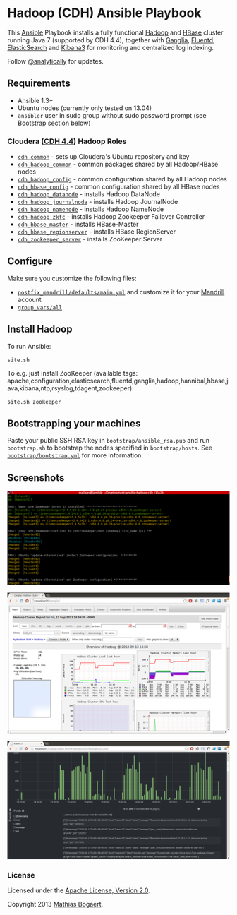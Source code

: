 Hadoop (CDH) Ansible Playbook
=============================

This [Ansible](http://www.ansibleworks.com/) Playbook installs a fully functional [Hadoop](http://hadoop.apache.org/)
and [HBase](http://hbase.apache.org/) cluster running Java 7 (supported by CDH 4.4), together
with [Ganglia](http://ganglia.sourceforge.net/), [Fluentd](http://fluentd.org/), [ElasticSearch](http://www.elasticsearch.org/)
and [Kibana3](http://three.kibana.org/) for monitoring and centralized log indexing.

Follow [@analytically](http://twitter.com/analytically) for updates.

## Requirements

  - Ansible 1.3+
  - Ubuntu nodes (currently only tested on 13.04)
  - `ansibler` user in sudo group without sudo password prompt (see Bootstrap section below)

### Cloudera ([CDH 4.4](http://www.cloudera.com/content/support/en/documentation/cdh4-documentation/cdh4-documentation-v4-latest.html)) Hadoop Roles

  - [`cdh_common`](roles/cdh_common/) - sets up Cloudera's Ubuntu repository and key
  - [`cdh_hadoop_common`](roles/cdh_hadoop_cmmon/) - common packages shared by all Hadoop/HBase nodes
  - [`cdh_hadoop_config`](roles/cdh_hadoop_config/) - common configuration shared by all Hadoop nodes
  - [`cdh_hbase_config`](roles/cdh_hbase_config/) - common configuration shared by all HBase nodes
  - [`cdh_hadoop_datanode`](roles/cdh_hadoop_datanode/) - installs Hadoop DataNode
  - [`cdh_hadoop_journalnode`](roles/cdh_hadoop_journalnode/) - installs Hadoop JournalNode
  - [`cdh_hadoop_namenode`](roles/cdh_hadoop_namenode/) - installs Hadoop NameNode
  - [`cdh_hadoop_zkfc`](roles/cdh_hadoop_zkfc/) - installs Hadoop Zookeeper Failover Controller
  - [`cdh_hbase_master`](roles/cdh_hbase_master/) - installs HBase-Master
  - [`cdh_hbase_regionserver`](roles/cdh_hbase_regionserver/) - installs HBase RegionServer
  - [`cdh_zookeeper_server`](roles/cdh_zookeeper_server/) - installs ZooKeeper Server

## Configure

Make sure you customize the following files:

- [`postfix_mandrill/defaults/main.yml`](roles/postfix_mandrill/defaults/main.yml) and customize it for your [Mandrill](http://mandrill.com/) account
- [`group_vars/all`](group_vars/all)

## Install Hadoop

To run Ansible:

```
site.sh
```

To e.g. just install ZooKeeper (available tags: apache,configuration,elasticsearch,fluentd,ganglia,hadoop,hannibal,hbase,java,kibana,ntp,rsyslog,tdagent,zookeeper):

```
site.sh zookeeper
```

## Bootstrapping your machines

Paste your public SSH RSA key in `bootstrap/ansible_rsa.pub` and run `bootstrap.sh` to bootstrap the nodes
specified in `bootstrap/hosts`. See [`bootstrap/bootstrap.yml`](bootstrap/bootstrap.yml) for more information.

## Screenshots

![zookeeper](images/zookeeper.png)

![ganglia](images/ganglia.png)

![kibana](images/kibana.png)

### License

Licensed under the [Apache License, Version 2.0](http://www.apache.org/licenses/LICENSE-2.0).

Copyright 2013 [Mathias Bogaert](mailto:mathias.bogaert@gmail.com).